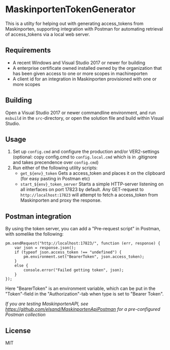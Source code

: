 # MaskinportenTokenGenerator

This is a utilty for helping out with generating access_tokens from Maskinporten, supporting integration with Postman for automating retrieval of access_tokens via a local web server.

## Requirements
* A recent Windows and Visual Studio 2017 or newer for building
* A enterprise certificate owned installed owned by the organization that has been given access to one or more scopes in machineporten
* A client id for an integration in Maskinporten provisioned with one or more scopes

## Building
Open a Visual Studio 2017 or newer commandline environment, and run `msbuild` in the `src`-directory, or open the solution file and build within Visual Studio.

## Usage
1. Set up `config.cmd` and configure the production and/or VER2-settings (optional: copy config.cmd to `config.local.cmd` which is in .gitignore and takes precendence over `config.cmd`)
2. Run either of the following utility scripts:
	* `get_${env}_token` Gets a access_token and places it on the clipboard (for easy pasting in Postman etc)
	* `start_${env}_token_server` Starts a simple HTTP-server listening on all interfaces on port 17823 by default. Any GET-request to `http://localhost:17823` will attempt to fetch a access_token from Maskinporten and proxy the response.

## Postman integration
By using the token server, you can add a "Pre-request script" in Postman, with somelike the following:

    pm.sendRequest("http://localhost:17823/", function (err, response) {
	    var json = response.json();
	    if (typeof json.access_token !== "undefined") {
	        pm.environment.set("BearerToken", json.access_token);
	    }
	    else {
	        console.error("Failed getting token", json);
	    }
    });

Here "BearerToken" is an environment variable, which can be put in the "Token"-field in the "Authorization"-tab when type is set to "Bearer Token".

*If you are testing MaskinportenAPI, see https://github.com/elsand/MaskinportenApiPostman for a pre-configured Postman collection*

## License
MIT
